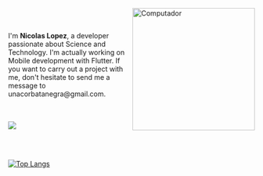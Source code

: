 <img src="https://raw.githubusercontent.com/MicaelliMedeiros/micaellimedeiros/master/image/computer-illustration.png" min-width="250px" max-width="250px" width="250" align="right" alt="Computador">
<br>
</br>
<p align="left"> I'm <strong>Nicolas Lopez</strong>, a developer passionate about Science and Technology. 
I'm actually working on Mobile development with Flutter.
If you want to carry out a project with me, don't hesitate to send me a message to
unacorbatanegra@gmail.com.
</p>

<br>
</br>

<a href="https://github.com/unacorbatanegra">
  <img align="center" src="https://github-readme-stats.vercel.app/api?username=unacorbatanegra&count_private=true&show_icons=true&hide_title=true" />
</a>

<br></br>

[![Top Langs](https://github-readme-stats.vercel.app/api/top-langs/?username=unacorbatanegra&layout=compact)](https://github.com/unacorbatanegra/)
